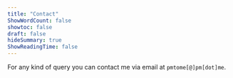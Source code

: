 ```yaml
---
title: "Contact"
ShowWordCount: false
showtoc: false
draft: false
hideSummary: true
ShowReadingTime: false
---
```

For any kind of query you can contact me via email at `pmtome[@]pm[dot]me`.
